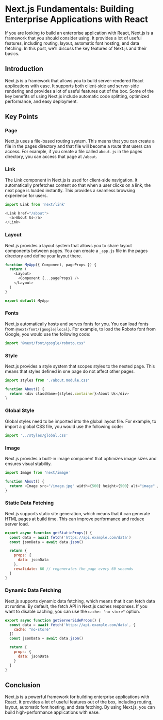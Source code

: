 # Next.js Fundamentals: Building Enterprise Applications with React

If you are looking to build an enterprise application with React, Next.js is a framework that you should consider using. It provides a lot of useful features, including routing, layout, automatic font hosting, and data fetching. In this post, we'll discuss the key features of Next.js and their basics.

## Introduction

Next.js is a framework that allows you to build server-rendered React applications with ease. It supports both client-side and server-side rendering and provides a lot of useful features out of the box. Some of the key benefits of using Next.js include automatic code splitting, optimized performance, and easy deployment.

## Key Points

### Page

Next.js uses a file-based routing system. This means that you can create a file in the pages directory and that file will become a route that users can access. For example, if you create a file called `about.js` in the pages directory, you can access that page at `/about`.

### Link

The Link component in Next.js is used for client-side navigation. It automatically prefetches content so that when a user clicks on a link, the next page is loaded instantly. This provides a seamless browsing experience for users. 

```javascript
import Link from 'next/link'

<Link href="/about">
  <a>About Us</a>
</Link>
```

### Layout

Next.js provides a layout system that allows you to share layout components between pages. You can create a `_app.js` file in the pages directory and define your layout there. 

```javascript
function MyApp({ Component, pageProps }) {
  return (
    <Layout>
      <Component {...pageProps} />
    </Layout>
  )
}

export default MyApp
```

### Fonts

Next.js automatically hosts and serves fonts for you. You can load fonts from `@next/font/{google|local}`. For example, to load the Roboto font from Google, you would use the following code:

```javascript
import "@next/font/google/roboto.css"
```

### Style

Next.js provides a style system that scopes styles to the nested page. This means that styles defined in one page do not affect other pages. 

```javascript
import styles from './about.module.css'

function About() {
  return <div className={styles.container}>About Us</div>
}
```

### Global Style

Global styles need to be imported into the global layout file. For example, to import a global CSS file, you would use the following code:

```javascript
import '../styles/global.css'
```

### Image

Next.js provides a built-in image component that optimizes image sizes and ensures visual stability. 

```javascript
import Image from 'next/image'

function About() {
  return <Image src="/image.jpg" width={500} height={500} alt="image" />
}
```

### Static Data Fetching

Next.js supports static site generation, which means that it can generate HTML pages at build time. This can improve performance and reduce server load. 

```javascript
export async function getStaticProps() {
  const data = await fetch('https://api.example.com/data')
  const jsonData = await data.json()

  return {
    props: {
      data: jsonData
    },
    revalidate: 60 // regenerates the page every 60 seconds
  }
}
```

### Dynamic Data Fetching

Next.js supports dynamic data fetching, which means that it can fetch data at runtime. By default, the fetch API in Next.js caches responses. If you want to disable caching, you can use the `cache: "no-store"` option.

```javascript
export async function getServerSideProps() {
  const data = await fetch('https://api.example.com/data', {
    cache: "no-store"
  })
  const jsonData = await data.json()

  return {
    props: {
      data: jsonData
    }
  }
}
```

## Conclusion

Next.js is a powerful framework for building enterprise applications with React. It provides a lot of useful features out of the box, including routing, layout, automatic font hosting, and data fetching. By using Next.js, you can build high-performance applications with ease.
